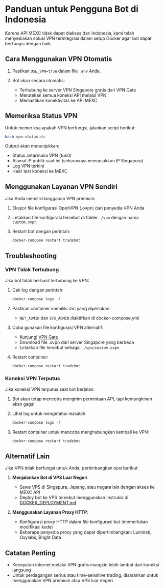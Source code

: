 # Panduan untuk Pengguna Bot di Indonesia

Karena API MEXC tidak dapat diakses dari Indonesia, kami telah menyediakan solusi VPN terintegrasi dalam setup Docker agar bot dapat berfungsi dengan baik.

## Cara Menggunakan VPN Otomatis

1. Pastikan `USE_VPN=true` dalam file `.env` Anda.

2. Bot akan secara otomatis:
   - Terhubung ke server VPN Singapore gratis dari VPN Gate
   - Merutekan semua koneksi API melalui VPN
   - Memastikan konektivitas ke API MEXC

## Memeriksa Status VPN

Untuk memeriksa apakah VPN berfungsi, jalankan script berikut:

```bash
bash vpn-status.sh
```

Output akan menunjukkan:

- Status antarmuka VPN (tun0)
- Alamat IP publik saat ini (seharusnya menunjukkan IP Singapura)
- Log VPN terkini
- Hasil test koneksi ke MEXC

## Menggunakan Layanan VPN Sendiri

Jika Anda memiliki langganan VPN premium:

1. Ekspor file konfigurasi OpenVPN (.ovpn) dari penyedia VPN Anda
2. Letakkan file konfigurasi tersebut di folder `./vpn` dengan nama `custom.ovpn`
3. Restart bot dengan perintah:

   ```bash
   docker-compose restart tradebot
   ```

## Troubleshooting

### VPN Tidak Terhubung

Jika bot tidak berhasil terhubung ke VPN:

1. Cek log dengan perintah:

   ```bash
   docker-compose logs -f
   ```

2. Pastikan container memiliki izin yang diperlukan:
   - `NET_ADMIN` dan `SYS_ADMIN` diaktifkan di docker-compose.yml

3. Coba gunakan file konfigurasi VPN alternatif:
   - Kunjungi [VPN Gate](https://www.vpngate.net/en/)
   - Download file .ovpn dari server Singapore yang berbeda
   - Letakkan file tersebut sebagai `./vpn/custom.ovpn`

4. Restart container:

   ```bash
   docker-compose restart tradebot
   ```

### Koneksi VPN Terputus

Jika koneksi VPN terputus saat bot berjalan:

1. Bot akan tetap mencoba mengirim permintaan API, tapi kemungkinan akan gagal
2. Lihat log untuk mengetahui masalah:

   ```bash
   docker-compose logs -f
   ```

3. Restart container untuk mencoba menghubungkan kembali ke VPN:

   ```bash
   docker-compose restart tradebot
   ```

## Alternatif Lain

Jika VPN tidak berfungsi untuk Anda, pertimbangkan opsi berikut:

1. **Menjalankan Bot di VPS Luar Negeri**:
   - Sewa VPS di Singapura, Jepang, atau negara lain dengan akses ke MEXC API
   - Deploy bot ke VPS tersebut menggunakan instruksi di [DOCKER_DEPLOYMENT.md](DOCKER_DEPLOYMENT.md)

2. **Menggunakan Layanan Proxy HTTP**:
   - Konfigurasi proxy HTTP dalam file konfigurasi bot (memerlukan modifikasi kode)
   - Beberapa penyedia proxy yang dapat dipertimbangkan: Luminati, Oxylabs, Bright Data

## Catatan Penting

- Kecepatan internet melalui VPN gratis mungkin lebih lambat dari koneksi langsung
- Untuk perdagangan serius atau time-sensitive trading, disarankan untuk menggunakan VPN premium atau VPS luar negeri
